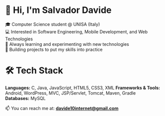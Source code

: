 # 👋 Hi, I'm Salvador Davide

🎓 Computer Science student @ UNISA (Italy)  
💻 Interested in Software Engineering, Mobile Development, and Web Technologies  
🌱 Always learning and experimenting with new technologies  
🚀 Building projects to put my skills into practice  

# 🛠️ Tech Stack

**Languages:** C, Java, JavaScript, HTML5, CSS3, XML
**Frameworks & Tools:** Android, WordPress, MVC, JSP/Servlet, Tomcat, Maven, Gradle  
**Databases:** MySQL  

📫 You can reach me at: **davide10internet@gmail.com**
